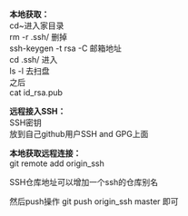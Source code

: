**本地获取：**  
cd~进入家目录  
rm -r .ssh/ 删掉  
ssh-keygen -t rsa -C 邮箱地址  
cd .ssh/ 进入  
ls -l 去扫盘  
之后  
cat id_rsa.pub
 
**远程接入SS****H****：**  
SSH密钥  
放到自己github用户SSH and GPG上面
   

**本地获取远程连接：**  
git remote add origin_ssh
 
SSH仓库地址可以增加一个ssh的仓库别名
 
然后push操作 git push origin_ssh master 即可